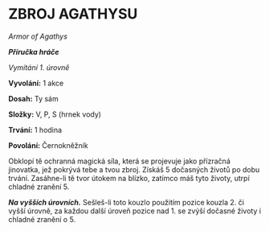 # ZBROJ AGATHYSU

*Armor of Agathys*

***Příručka hráče***

*Vymítání 1. úrovně*

**Vyvolání:** 1 akce

**Dosah:** Ty sám

**Složky:** V, P, S (hrnek vody)

**Trvání:** 1 hodina

**Povolání:** Černokněžník

Obklopí tě ochranná magická síla, která se projevuje jako přízračná jinovatka, jež pokrývá tebe a tvou zbroj. Získáš 5 dočasných životů po dobu trvání. Zasáhne-li tě tvor útokem na blízko, zatímco máš tyto životy, utrpí chladné zranění 5.

***Na vyšších úrovních.*** Sešleš-li toto kouzlo použitím pozice kouzla 2. či vyšší úrovně, za každou další úroveň pozice nad 1. se zvýší dočasné životy i chladné zranění o 5.
